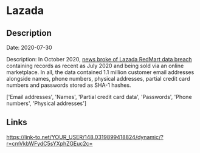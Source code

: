 # Lazada

## Description

Date: 2020-07-30

Description:
In October 2020, <a href="https://www.bleepingcomputer.com/news/security/over-1m-lazada-redmart-accounts-sold-online-after-data-breach/" target="_blank" rel="noopener">news broke of Lazada RedMart data breach</a> containing records as recent as July 2020 and being sold via an online marketplace. In all, the data contained 1.1 million customer email addresses alongside names, phone numbers, physical addresses, partial credit card numbers and passwords stored as SHA-1 hashes.


['Email addresses', 'Names', 'Partial credit card data', 'Passwords', 'Phone numbers', 'Physical addresses']

## Links

https://link-to.net/YOUR_USER/148.0319899418824/dynamic/?r=cmVkbWFydC5sYXphZGEuc2c=